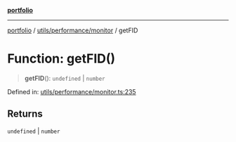 [**portfolio**](../../../../README.md)

***

[portfolio](../../../../modules.md) / [utils/performance/monitor](../README.md) / getFID

# Function: getFID()

> **getFID**(): `undefined` \| `number`

Defined in: [utils/performance/monitor.ts:235](https://github.com/tnorlund/Portfolio/blob/4bd07f7792186d5f517b333ce68a15ed294a40b6/portfolio/utils/performance/monitor.ts#L235)

## Returns

`undefined` \| `number`
